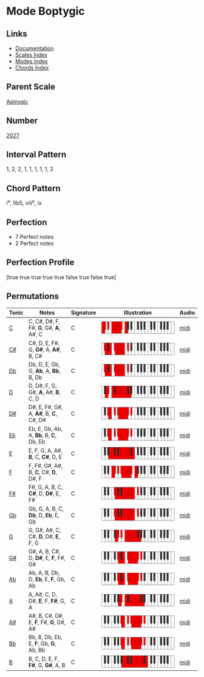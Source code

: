 # Mode Boptygic

## Links

- [Documentation](README.md)
- [Scales Index](Scales.md)
- [Modes Index](Modes.md)
- [Chords Index](Chords.md)

## Parent Scale

[Apinygic](ScaleApinygic.md)

## Number

[2027](https://ianring.com/musictheory/scales/2027)

## Interval Pattern

1, 2, 2, 1, 1, 1, 1, 1, 2

## Chord Pattern

i⁰, IIb5, viii⁰, ix

## Perfection

- 7 Perfect notes
- 2 Perfect notes

## Perfection Profile

[true true true true true false true false true]

## Permutations

| Tonic | Notes | Signature | Illustration | Audio |
|-------|-------|-----------|--------------|-------|
| [C](ModeCNaturalBoptygic.md) | C, C#, D#, F, F#, **G**, G#, **A**, A#, C | C | ![CNaturalBoptygic](ModeCNaturalBoptygic.png) | [midi](https://github.com/edipermadi/music/blob/main/docs/ModeCNaturalBoptygic.mid?raw=true) |
| [C#](ModeCSharpBoptygic.md) | C#, D, E, F#, G, **G#**, A, **A#**, B, C# | C | ![CSharpBoptygic](ModeCSharpBoptygic.png) | [midi](https://github.com/edipermadi/music/blob/main/docs/ModeCSharpBoptygic.mid?raw=true) |
| [Db](ModeDFlatBoptygic.md) | Db, D, E, Gb, G, **Ab**, A, **Bb**, B, Db | C | ![DFlatBoptygic](ModeDFlatBoptygic.png) | [midi](https://github.com/edipermadi/music/blob/main/docs/ModeDFlatBoptygic.mid?raw=true) |
| [D](ModeDNaturalBoptygic.md) | D, D#, F, G, G#, **A**, A#, **B**, C, D | C | ![DNaturalBoptygic](ModeDNaturalBoptygic.png) | [midi](https://github.com/edipermadi/music/blob/main/docs/ModeDNaturalBoptygic.mid?raw=true) |
| [D#](ModeDSharpBoptygic.md) | D#, E, F#, G#, A, **A#**, B, **C**, C#, D# | C | ![DSharpBoptygic](ModeDSharpBoptygic.png) | [midi](https://github.com/edipermadi/music/blob/main/docs/ModeDSharpBoptygic.mid?raw=true) |
| [Eb](ModeEFlatBoptygic.md) | Eb, E, Gb, Ab, A, **Bb**, B, **C**, Db, Eb | C | ![EFlatBoptygic](ModeEFlatBoptygic.png) | [midi](https://github.com/edipermadi/music/blob/main/docs/ModeEFlatBoptygic.mid?raw=true) |
| [E](ModeENaturalBoptygic.md) | E, F, G, A, A#, **B**, C, **C#**, D, E | C | ![ENaturalBoptygic](ModeENaturalBoptygic.png) | [midi](https://github.com/edipermadi/music/blob/main/docs/ModeENaturalBoptygic.mid?raw=true) |
| [F](ModeFNaturalBoptygic.md) | F, F#, G#, A#, B, **C**, C#, **D**, D#, F | C | ![FNaturalBoptygic](ModeFNaturalBoptygic.png) | [midi](https://github.com/edipermadi/music/blob/main/docs/ModeFNaturalBoptygic.mid?raw=true) |
| [F#](ModeFSharpBoptygic.md) | F#, G, A, B, C, **C#**, D, **D#**, E, F# | C | ![FSharpBoptygic](ModeFSharpBoptygic.png) | [midi](https://github.com/edipermadi/music/blob/main/docs/ModeFSharpBoptygic.mid?raw=true) |
| [Gb](ModeGFlatBoptygic.md) | Gb, G, A, B, C, **Db**, D, **Eb**, E, Gb | C | ![GFlatBoptygic](ModeGFlatBoptygic.png) | [midi](https://github.com/edipermadi/music/blob/main/docs/ModeGFlatBoptygic.mid?raw=true) |
| [G](ModeGNaturalBoptygic.md) | G, G#, A#, C, C#, **D**, D#, **E**, F, G | C | ![GNaturalBoptygic](ModeGNaturalBoptygic.png) | [midi](https://github.com/edipermadi/music/blob/main/docs/ModeGNaturalBoptygic.mid?raw=true) |
| [G#](ModeGSharpBoptygic.md) | G#, A, B, C#, D, **D#**, E, **F**, F#, G# | C | ![GSharpBoptygic](ModeGSharpBoptygic.png) | [midi](https://github.com/edipermadi/music/blob/main/docs/ModeGSharpBoptygic.mid?raw=true) |
| [Ab](ModeAFlatBoptygic.md) | Ab, A, B, Db, D, **Eb**, E, **F**, Gb, Ab | C | ![AFlatBoptygic](ModeAFlatBoptygic.png) | [midi](https://github.com/edipermadi/music/blob/main/docs/ModeAFlatBoptygic.mid?raw=true) |
| [A](ModeANaturalBoptygic.md) | A, A#, C, D, D#, **E**, F, **F#**, G, A | C | ![ANaturalBoptygic](ModeANaturalBoptygic.png) | [midi](https://github.com/edipermadi/music/blob/main/docs/ModeANaturalBoptygic.mid?raw=true) |
| [A#](ModeASharpBoptygic.md) | A#, B, C#, D#, E, **F**, F#, **G**, G#, A# | C | ![ASharpBoptygic](ModeASharpBoptygic.png) | [midi](https://github.com/edipermadi/music/blob/main/docs/ModeASharpBoptygic.mid?raw=true) |
| [Bb](ModeBFlatBoptygic.md) | Bb, B, Db, Eb, E, **F**, Gb, **G**, Ab, Bb | C | ![BFlatBoptygic](ModeBFlatBoptygic.png) | [midi](https://github.com/edipermadi/music/blob/main/docs/ModeBFlatBoptygic.mid?raw=true) |
| [B](ModeBNaturalBoptygic.md) | B, C, D, E, F, **F#**, G, **G#**, A, B | C | ![BNaturalBoptygic](ModeBNaturalBoptygic.png) | [midi](https://github.com/edipermadi/music/blob/main/docs/ModeBNaturalBoptygic.mid?raw=true) |
